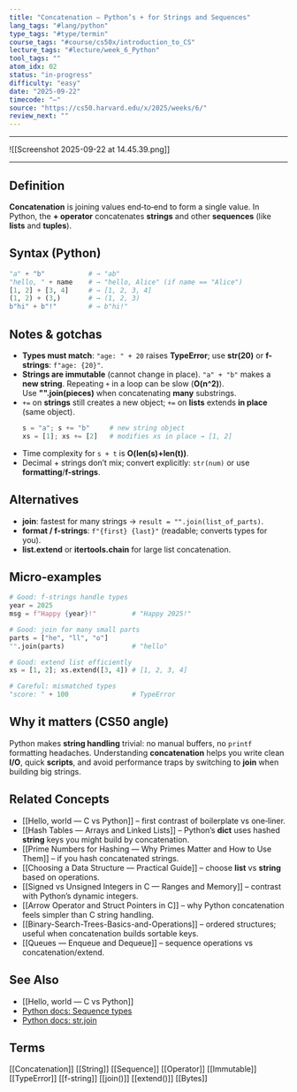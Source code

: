 ```yaml
---
title: "Concatenation — Python’s + for Strings and Sequences"
lang_tags: "#lang/python"
type_tags: "#type/termin"
course_tags: "#course/cs50x/introduction_to_CS"
lecture_tags: "#lecture/week_6_Python"
tool_tags: ""
atom_idx: 02
status: "in-progress"
difficulty: "easy"
date: "2025-09-22"
timecode: "—"
source: "https://cs50.harvard.edu/x/2025/weeks/6/"
review_next: ""
---
```

---

![[Screenshot 2025-09-22 at 14.45.39.png]]

---

## Definition
**Concatenation** is joining values end‑to‑end to form a single value. In Python, the **+ operator** concatenates **strings** and other **sequences** (like **lists** and **tuples**).

## Syntax (Python)
```py
"a" + "b"           # → "ab"
"hello, " + name    # → "hello, Alice" (if name == "Alice")
[1, 2] + [3, 4]     # → [1, 2, 3, 4]
(1, 2) + (3,)       # → (1, 2, 3)
b"hi" + b"!"        # → b"hi!"
```

## Notes & gotchas
- **Types must match**: `"age: " + 20` raises **TypeError**; use **str(20)** or **f-strings**: `f"age: {20}"`.
- **Strings are immutable** (cannot change in place). `"a" + "b"` makes a **new string**. Repeating `+` in a loop can be slow (**O(n^2)**).  
  Use **"".join(pieces)** when concatenating **many** substrings.
- `+=` on **strings** still creates a new object; `+=` on **lists** extends **in place** (same object).  
  ```py
  s = "a"; s += "b"     # new string object
  xs = [1]; xs += [2]   # modifies xs in place → [1, 2]
  ```
- Time complexity for `s + t` is **O(len(s)+len(t))**.
- Decimal + strings don’t mix; convert explicitly: `str(num)` or use **formatting**/**f-strings**.

## Alternatives
- **join**: fastest for many strings → `result = "".join(list_of_parts)`.
- **format / f-strings**: `f"{first} {last}"` (readable; converts types for you).
- **list.extend** or **itertools.chain** for large list concatenation.

## Micro‑examples
```py
# Good: f-strings handle types
year = 2025
msg = f"Happy {year}!"         # "Happy 2025!"

# Good: join for many small parts
parts = ["he", "ll", "o"]
"".join(parts)                 # "hello"

# Good: extend list efficiently
xs = [1, 2]; xs.extend([3, 4]) # [1, 2, 3, 4]

# Careful: mismatched types
"score: " + 100                # TypeError
```

## Why it matters (CS50 angle)
Python makes **string handling** trivial: no manual buffers, no `printf` formatting headaches. Understanding **concatenation** helps you write clean **I/O**, quick **scripts**, and avoid performance traps by switching to **join** when building big strings.

## Related Concepts
- [[Hello, world — C vs Python]] – first contrast of boilerplate vs one‑liner.
- [[Hash Tables — Arrays and Linked Lists]] – Python’s **dict** uses hashed **string** keys you might build by concatenation.
- [[Prime Numbers for Hashing — Why Primes Matter and How to Use Them]] – if you hash concatenated strings.
- [[Choosing a Data Structure — Practical Guide]] – choose **list** vs **string** based on operations.
- [[Signed vs Unsigned Integers in C — Ranges and Memory]] – contrast with Python’s dynamic integers.
- [[Arrow Operator and Struct Pointers in C]] – why Python concatenation feels simpler than C string handling.
- [[Binary-Search-Trees-Basics-and-Operations]] – ordered structures; useful when concatenation builds sortable keys.
- [[Queues — Enqueue and Dequeue]] – sequence operations vs concatenation/extend.

## See Also
- [[Hello, world — C vs Python]]
- [Python docs: Sequence types](https://docs.python.org/3/library/stdtypes.html#sequence-types-list-tuple-range)
- [Python docs: str.join](https://docs.python.org/3/library/stdtypes.html#str.join)

## Terms
[[Concatenation]] [[String]] [[Sequence]] [[Operator]] [[Immutable]] [[TypeError]] [[f-string]] [[join()]] [[extend()]] [[Bytes]]

